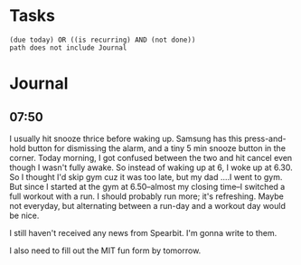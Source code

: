 # Tasks
```tasks
(due today) OR ((is recurring) AND (not done))
path does not include Journal
```
# Journal
## 07:50
I usually hit snooze thrice before waking up. Samsung has this press-and-hold button for dismissing the alarm, and a tiny 5 min snooze button in the corner. Today morning, I got confused between the two and hit cancel even though I wasn't fully awake. So instead of waking up at 6, I woke up at 6.30. So I thought I'd skip gym cuz it was too late, but my dad ....I went to gym. But since I started at the gym at 6.50–almost my closing time–I switched a full workout with a run. I should probably run more; it's refreshing. Maybe not everyday, but alternating between a run-day and a workout day would be nice.

I still haven't received any news from Spearbit. I'm gonna write to them.

I also need to fill out the MIT fun form by tomorrow.